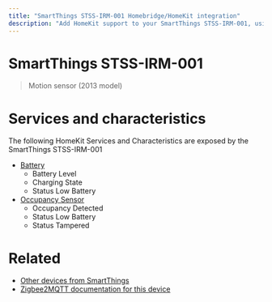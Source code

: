 ```yaml
---
title: "SmartThings STSS-IRM-001 Homebridge/HomeKit integration"
description: "Add HomeKit support to your SmartThings STSS-IRM-001, using Homebridge, Zigbee2MQTT and homebridge-z2m."
---
```

<!---
This file has been GENERATED using src/docgen/docgen.ts
DO NOT EDIT THIS FILE MANUALLY!
-->
# SmartThings STSS-IRM-001
> Motion sensor (2013 model)


# Services and characteristics
The following HomeKit Services and Characteristics are exposed by
the SmartThings STSS-IRM-001

* [Battery](../../battery.md)
  * Battery Level
  * Charging State
  * Status Low Battery
* [Occupancy Sensor](../../sensors.md)
  * Occupancy Detected
  * Status Low Battery
  * Status Tampered


# Related
* [Other devices from SmartThings](../index.md#smartthings)
* [Zigbee2MQTT documentation for this device](https://www.zigbee2mqtt.io/devices/STSS-IRM-001.html)